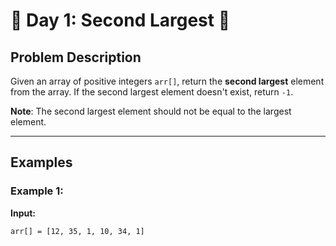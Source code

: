 # 🚀 Day 1: Second Largest 🧠

## Problem Description
Given an array of positive integers `arr[]`, return the **second largest** element from the array. If the second largest element doesn't exist, return `-1`.

**Note**: The second largest element should not be equal to the largest element.

---

## Examples

### Example 1:
**Input:**
```plaintext
arr[] = [12, 35, 1, 10, 34, 1]
